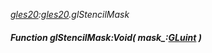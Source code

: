 _[gles20](../../modules/gles20/gles20-module.md):[gles20](../../modules/gles20/gles20-module.md).glStencilMask_
##### Function glStencilMask:Void( mask_:[GLuint](../../modules/gles20/gles20-gluint.md) )
